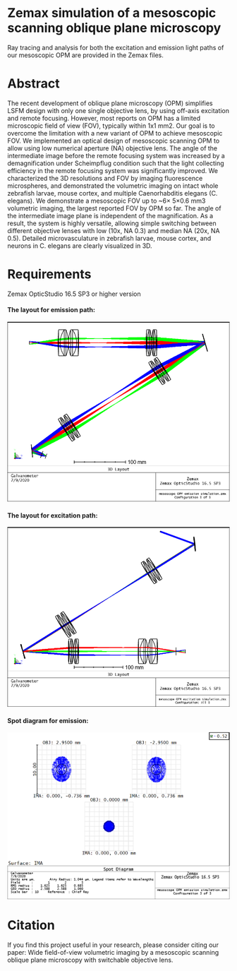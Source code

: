 # Zemax simulation of a mesoscopic scanning oblique plane microscopy
Ray tracing and analysis for both the excitation and emission light paths of our mesoscopic OPM are provided in the Zemax files. 

# Abstract
The recent development of oblique plane microscopy (OPM) simplifies LSFM design with only one single objective lens, by using off-axis excitation and remote focusing.  However, most reports on OPM  has a limited microscopic field of view (FOV), typically within 1x1 mm2. Our goal is to overcome the limitation with a new variant of OPM to achieve mesoscopic FOV.  We implemented an optical design of mesoscopic scanning OPM to allow using low numerical aperture (NA) objective lens. The angle of the intermediate image before the remote focusing system was increased by a demagnification under Scheimpflug condition such that the light collecting efficiency in the remote focusing system was significantly improved.  We characterized the 3D resolutions and FOV by imaging fluorescence microspheres, and demonstrated the volumetric imaging on intact whole zebrafish larvae, mouse cortex, and multiple Caenorhabditis elegans (C. elegans).  We demonstrate a mesoscopic FOV up to ~6× 5×0.6 mm3 volumetric imaging, the largest reported FOV by OPM so far.  The angle of the intermediate image plane is independent of the magnification. As a result, the system is highly versatile, allowing simple switching between different objective lenses with low (10x, NA 0.3) and median NA (20x, NA 0.5).  Detailed microvasculature in zebrafish larvae, mouse cortex, and neurons in C. elegans are clearly visualized in 3D. 

# Requirements
Zemax OpticStudio 16.5 SP3 or higher version

#### The layout for emission path:

![  ]( https://github.com/yibiophotonics/Zemax-simulation-of-a-mesoscopic-scanning-oblique-plane-microscopy/blob/master/Fig_emission.png)

#### The layout for excitation path: 

![  ]( https://github.com/yibiophotonics/Zemax-simulation-of-a-mesoscopic-scanning-oblique-plane-microscopy/blob/master/Fig_excitation.png)

#### Spot diagram for emission:

![  ]( https://github.com/yibiophotonics/Zemax-simulation-of-a-mesoscopic-scanning-oblique-plane-microscopy/blob/master/Fig_spot_diagram.png)


# Citation
If you find this project useful in your research, please consider citing our paper: Wide field-of-view volumetric imaging by a mesoscopic scanning oblique plane microscopy with switchable objective lens. 
